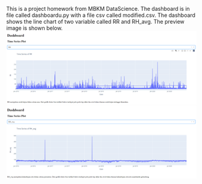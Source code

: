 This is a project homework from MBKM DataScience.
The dashboard is in file called dashboardu.py with a file csv called modified.csv.
The dashboard shows the line chart of two variable called RR and RH_avg.
The preview image is shown below.
![alt text](https://github.com/marcbonbon/dashboard-demo/blob/main/test_image.png)
![alt text](https://github.com/marcbonbon/dashboard-demo/blob/main/image.png)
